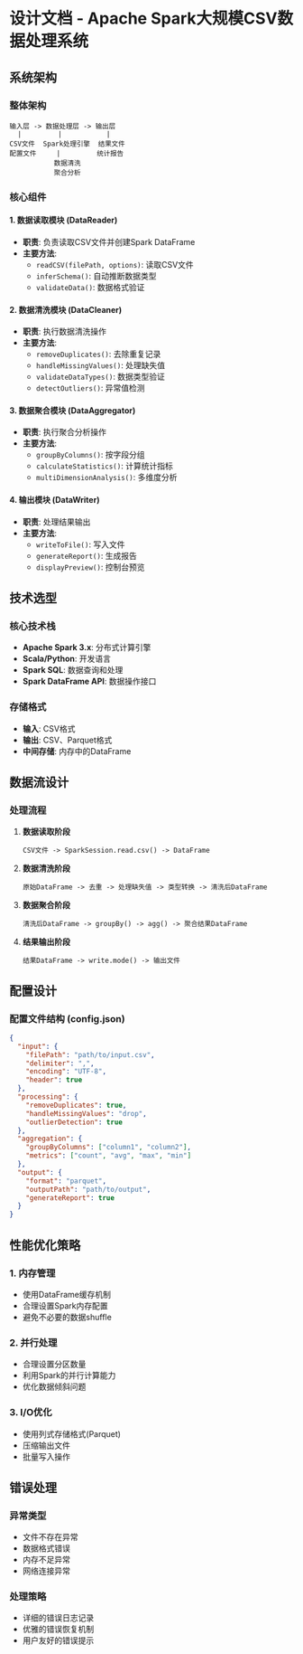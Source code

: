 # 设计文档 - Apache Spark大规模CSV数据处理系统

## 系统架构

### 整体架构
```
输入层 -> 数据处理层 -> 输出层
  |         |           |
CSV文件  Spark处理引擎  结果文件
配置文件     |         统计报告
           数据清洗
           聚合分析
```

### 核心组件

#### 1. 数据读取模块 (DataReader)
- **职责**: 负责读取CSV文件并创建Spark DataFrame
- **主要方法**:
  - `readCSV(filePath, options)`: 读取CSV文件
  - `inferSchema()`: 自动推断数据类型
  - `validateData()`: 数据格式验证

#### 2. 数据清洗模块 (DataCleaner)
- **职责**: 执行数据清洗操作
- **主要方法**:
  - `removeDuplicates()`: 去除重复记录
  - `handleMissingValues()`: 处理缺失值
  - `validateDataTypes()`: 数据类型验证
  - `detectOutliers()`: 异常值检测

#### 3. 数据聚合模块 (DataAggregator)
- **职责**: 执行聚合分析操作
- **主要方法**:
  - `groupByColumns()`: 按字段分组
  - `calculateStatistics()`: 计算统计指标
  - `multiDimensionAnalysis()`: 多维度分析

#### 4. 输出模块 (DataWriter)
- **职责**: 处理结果输出
- **主要方法**:
  - `writeToFile()`: 写入文件
  - `generateReport()`: 生成报告
  - `displayPreview()`: 控制台预览

## 技术选型

### 核心技术栈
- **Apache Spark 3.x**: 分布式计算引擎
- **Scala/Python**: 开发语言
- **Spark SQL**: 数据查询和处理
- **Spark DataFrame API**: 数据操作接口

### 存储格式
- **输入**: CSV格式
- **输出**: CSV、Parquet格式
- **中间存储**: 内存中的DataFrame

## 数据流设计

### 处理流程
1. **数据读取阶段**
   ```
   CSV文件 -> SparkSession.read.csv() -> DataFrame
   ```

2. **数据清洗阶段**
   ```
   原始DataFrame -> 去重 -> 处理缺失值 -> 类型转换 -> 清洗后DataFrame
   ```

3. **数据聚合阶段**
   ```
   清洗后DataFrame -> groupBy() -> agg() -> 聚合结果DataFrame
   ```

4. **结果输出阶段**
   ```
   结果DataFrame -> write.mode() -> 输出文件
   ```

## 配置设计

### 配置文件结构 (config.json)
```json
{
  "input": {
    "filePath": "path/to/input.csv",
    "delimiter": ",",
    "encoding": "UTF-8",
    "header": true
  },
  "processing": {
    "removeDuplicates": true,
    "handleMissingValues": "drop",
    "outlierDetection": true
  },
  "aggregation": {
    "groupByColumns": ["column1", "column2"],
    "metrics": ["count", "avg", "max", "min"]
  },
  "output": {
    "format": "parquet",
    "outputPath": "path/to/output",
    "generateReport": true
  }
}
```

## 性能优化策略

### 1. 内存管理
- 使用DataFrame缓存机制
- 合理设置Spark内存配置
- 避免不必要的数据shuffle

### 2. 并行处理
- 合理设置分区数量
- 利用Spark的并行计算能力
- 优化数据倾斜问题

### 3. I/O优化
- 使用列式存储格式(Parquet)
- 压缩输出文件
- 批量写入操作

## 错误处理

### 异常类型
- 文件不存在异常
- 数据格式错误
- 内存不足异常
- 网络连接异常

### 处理策略
- 详细的错误日志记录
- 优雅的错误恢复机制
- 用户友好的错误提示
